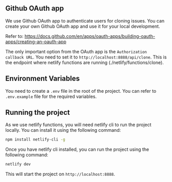 ## Github OAuth app

We use Github OAuth app to authenticate users for cloning issues. You can create your own Github OAuth app and use it for your local development.

Refer to: https://docs.github.com/en/apps/oauth-apps/building-oauth-apps/creating-an-oauth-app

The only important option from the OAuth app is the `Authorization callback URL`. You need to set it to `http://localhost:8888/api/clone`. This is the endpoint where netlify functions are running (./netlify/functions/clone).

## Environment Variables

You need to create a `.env` file in the root of the project. You can refer to `.env.example` file for the required variables.

## Running the project

As we use netlify functions, you will need netlify cli to run the project locally. You can install it using the following command:

```bash
npm install netlify-cli -g
```

Once you have netlify cli installed, you can run the project using the following command:

```bash
netlify dev
```

This will start the project on `http://localhost:8888`.